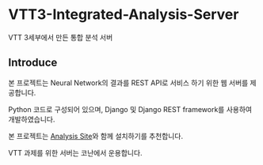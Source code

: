 # VTT3-Integrated-Analysis-Server
VTT 3세부에서 만든 통합 분석 서버

## Introduce

본 프로젝트는 Neural Network의 결과를 REST API로 서비스 하기 위한 웹 서버를 제공합니다.

Python 코드로 구성되어 있으며, Django 및 Django REST framework를 사용하여 개발하였습니다.

본 프로젝트는 [Analysis Site](https://github.com/sogang-mm/analysis-site)와 함께 설치하기를 추천합니다.

VTT 과제를 위한 서버는 코난에서 운용합니다.
